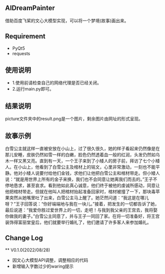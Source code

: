 ## AIDreamPainter
借助百度飞桨的文心大模型实现，可以将一个梦境(故事)画出来。

## Requirement
* PyQt5
* requests

## 使用说明
* 1.使用前请检查自己的网络代理是否已经关闭。
* 2.运行main.py即可。

## 结果说明
picture文件夹中的result.png是一个图片，剩余图片由网址的形式呈现。

## 故事示例
白雪公主就这样一直被安放在小山上，过了很久很久，她的样子看起来仍然像是在那儿安睡，皮肤仍然如雪一样的白嫩，脸色仍然透着血一般的红润，头发仍然如乌木一样又黑又亮。直到有一天，一个王子来到了小矮人的房子前，拜访了七个小矮人。在小山上，他看到了白雪公主及棺材上的铭文，心里非常激动，一刻也不能平静。他对小矮人说要付给他们金钱，求他们让他把白雪公主和棺材带走。但小矮人说：“就是用世界上所有的金子来换，我们也不会同意让她离我们而去的。”王子不停地恳求，甚至哀求。看到他如此真心诚意，他们终于被他的虔诚所感动，同意让他把棺材带走。但就在他叫人把棺材抬起准备回家时，棺材被撞了一下，那块毒苹果突然从她嘴里吐了出来，白雪公主马上醒了。她茫然问道：“我这是在哪儿呀？”王子回答说：“你好端端地与我在一块儿。”接着，把发生的一切都告诉了她，最后说道：“我爱你胜过爱世界上的一切，走吧！与我到我父亲的王宫去，我将娶你做我的妻子。”白雪公主同意了，并与王子一同回了家。在将一切准备好，将王宫装饰得富丽堂皇后，他们就要举行婚礼了，他们邀请了许多客人来参加婚礼。

## Change Log
** V0.1.0(2022/08/28)
  * 因文心大模型API调整，调整相应的代码
  * 新增输入字数过少的waring提示
